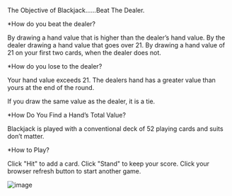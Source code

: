 
The Objective of Blackjack......Beat The Dealer. 

*How do you beat the dealer?

  By drawing a hand value that is higher than the dealer’s hand value.
  By the dealer drawing a hand value that goes over 21.
  By drawing a hand value of 21 on your first two cards, when the dealer does not.

*How do you lose to the dealer? 

  Your hand value exceeds 21.
  The dealers hand has a greater value than yours at the end of the round.

  If you draw the same value as the dealer, it is a tie.

*How Do You Find a Hand’s Total Value?

  Blackjack is played with a conventional deck of 52 playing cards and suits don’t matter.

*How to Play?

  Click "Hit" to add a card.
  Click "Stand" to keep your score.
  Click your browser refresh button to start another game.
    
![image](https://user-images.githubusercontent.com/105758399/201201383-daa7f173-c056-406b-8ac7-a347c5e2a8e3.png)
